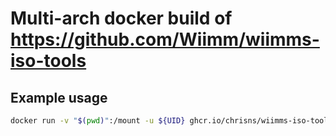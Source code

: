 # Multi-arch docker build of <https://github.com/Wiimm/wiimms-iso-tools>

## Example usage

```bash
docker run -v "$(pwd)":/mount -u ${UID} ghcr.io/chrisns/wiimms-iso-tools wit convert --scan-progress -pBzr /mount
```
